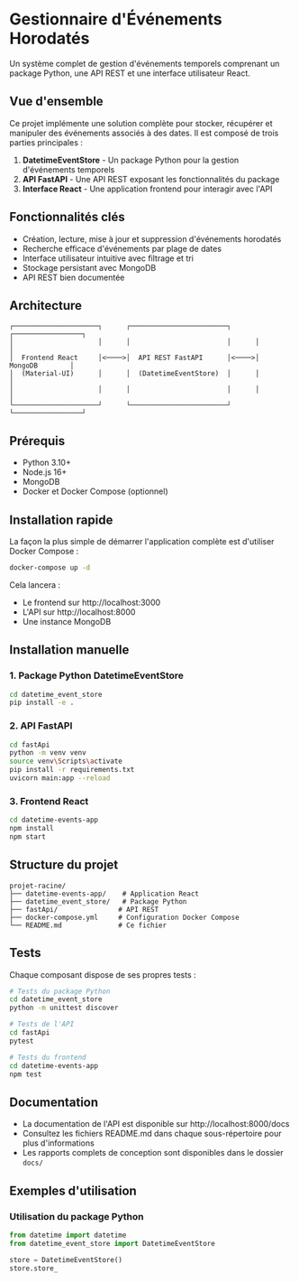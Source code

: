 # Gestionnaire d'Événements Horodatés

Un système complet de gestion d'événements temporels comprenant un package Python, une API REST et une interface utilisateur React.

## Vue d'ensemble

Ce projet implémente une solution complète pour stocker, récupérer et manipuler des événements associés à des dates. Il est composé de trois parties principales :

1. **DatetimeEventStore** - Un package Python pour la gestion d'événements temporels
2. **API FastAPI** - Une API REST exposant les fonctionnalités du package
3. **Interface React** - Une application frontend pour interagir avec l'API

## Fonctionnalités clés

- Création, lecture, mise à jour et suppression d'événements horodatés
- Recherche efficace d'événements par plage de dates
- Interface utilisateur intuitive avec filtrage et tri
- Stockage persistant avec MongoDB
- API REST bien documentée

## Architecture

```
┌─────────────────────┐      ┌────────────────────────┐      ┌─────────────────┐
│                     │      │                        │      │                 │
│  Frontend React     │<────>│  API REST FastAPI      │<────>│  MongoDB        │
│  (Material-UI)      │      │  (DatetimeEventStore)  │      │                 │
│                     │      │                        │      │                 │
└─────────────────────┘      └────────────────────────┘      └─────────────────┘
```

## Prérequis

- Python 3.10+
- Node.js 16+
- MongoDB
- Docker et Docker Compose (optionnel)

## Installation rapide

La façon la plus simple de démarrer l'application complète est d'utiliser Docker Compose :

```bash
docker-compose up -d
```

Cela lancera :

- Le frontend sur http://localhost:3000
- L'API sur http://localhost:8000
- Une instance MongoDB

## Installation manuelle

### 1. Package Python DatetimeEventStore

```bash
cd datetime_event_store
pip install -e .
```

### 2. API FastAPI

```bash
cd fastApi
python -m venv venv
source venv\Scripts\activate
pip install -r requirements.txt
uvicorn main:app --reload
```

### 3. Frontend React

```bash
cd datetime-events-app
npm install
npm start
```

## Structure du projet

```
projet-racine/
├── datetime-events-app/    # Application React
├── datetime_event_store/   # Package Python
├── fastApi/               # API REST
├── docker-compose.yml     # Configuration Docker Compose
└── README.md              # Ce fichier
```

## Tests

Chaque composant dispose de ses propres tests :

```bash
# Tests du package Python
cd datetime_event_store
python -m unittest discover

# Tests de l'API
cd fastApi
pytest

# Tests du frontend
cd datetime-events-app
npm test
```

## Documentation

- La documentation de l'API est disponible sur http://localhost:8000/docs
- Consultez les fichiers README.md dans chaque sous-répertoire pour plus d'informations
- Les rapports complets de conception sont disponibles dans le dossier `docs/`

## Exemples d'utilisation

### Utilisation du package Python

```python
from datetime import datetime
from datetime_event_store import DatetimeEventStore

store = DatetimeEventStore()
store.store_
```
